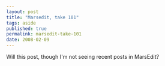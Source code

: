 ```yaml
---
layout: post
title: "Marsedit, take 101"
tags: aside
published: true
permalink: marsedit-take-101
date: 2008-02-09
---
```


Will this post, though I'm not seeing recent posts in MarsEdit?
